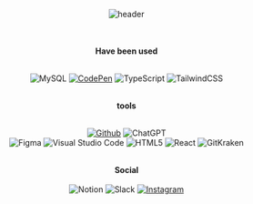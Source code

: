 <div align="center">
  
![header](https://capsule-render.vercel.app/api?type=Waving&color=0:fcdeee,100:fcdeee&height=140&text=Nakyung%20Ahn&fontAlignY=34&fontColor=ffffff&fontSize=40&desc=design%20develop&descAlign=70&descAlignY=51)
  
  <br />
  <br />
  <b>Have been used</b>
  <br />
  <br />
  
  ![MySQL](https://img.shields.io/badge/mysql-332d30?style=for-the-badge&logo=mysql&logoColor=white)
  <a href="https://codepen.io/Ahnnakyung">![CodePen](https://img.shields.io/badge/CodePen-white?style=for-the-badge&logo=codepen&logoColor=black)</a>
  ![TypeScript](https://img.shields.io/badge/typescript-191618?style=for-the-badge&logo=typescript&logoColor=white)
  ![TailwindCSS](https://img.shields.io/badge/tailwindcss-191618?style=for-the-badge&logo=tailwind-css&logoColor=white)

  <br />
  <b>tools</b>
  <br />
  <br />
  
  <a href="https://github.com/Ahnnakyung">![Github](https://img.shields.io/badge/github-191618?style=for-the-badge&logo=github&logoColor=white)</a>
  ![ChatGPT](https://img.shields.io/badge/chatGPT-191618?style=for-the-badge&logo=openai&logoColor=white)
    <br />
  ![Figma](https://img.shields.io/badge/figma-332d30?style=for-the-badge&logo=figma&logoColor=white)
  ![Visual Studio Code](https://img.shields.io/badge/Visual%20Studio%20Code-332d30?style=for-the-badge&logo=visual-studio-code&logoColor=white)
  ![HTML5](https://img.shields.io/badge/html5-191618?style=for-the-badge&logo=html5&logoColor=white)
  ![React](https://img.shields.io/badge/React-191618?style=for-the-badge&logo=React&logoColor=white)
  ![GitKraken](https://img.shields.io/badge/GitKraken-332d30?style=for-the-badge&logo=gitkraken&logoColor=white)
  
  <br /><b>Social </b><br />
  <br />
  ![Notion](https://img.shields.io/badge/Notion-000000?style=for-the-badge&logo=notion&logoColor=white)
  ![Slack](https://img.shields.io/badge/Slack-191618?style=for-the-badge&logo=slack&logoColor=white)
  <a href="https://instagram.com/ahnnakyung?igshid=MmIzYWVlNDQ5Yg==">![Instagram](https://img.shields.io/badge/Instagram-191618?style=for-the-badge&logo=Instagram&logoColor=white)</a>
  <br />
  
</div>

<br />
<br />
<br />
<br />
